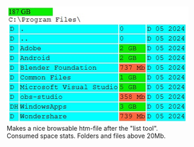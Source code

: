 <img src="screenshot.jpg">
<br>
Makes a nice browsable htm-file after the "list tool".<br>
Consumed space stats. Folders and files above 20Mb.<br>


